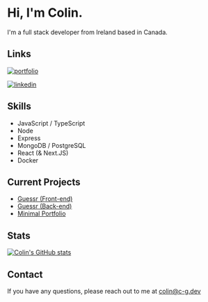 
# Hi, I'm Colin.
I'm a full stack developer from Ireland based in Canada.



##  Links
[![portfolio](https://img.shields.io/badge/my_portfolio-000?style=for-the-badge&logo=ko-fi&logoColor=white)](https://c-g.dev/)

[![linkedin](https://img.shields.io/badge/linkedin-0A66C2?style=for-the-badge&logo=linkedin&logoColor=white)](https://www.linkedin.com/in/colinguinaneca/)



## Skills
- JavaScript / TypeScript
- Node 
- Express
- MongoDB / PostgreSQL
- React (& Next.JS)
- Docker


## Current Projects

 - [Guessr (Front-end)]((https://github.com/colinguinane1/Guessr-Front-End))
 - [Guessr (Back-end)]((https://github.com/colinguinane1/Guessr-Back-End))
 - [Minimal Portfolio](https://c-g.dev)


## Stats

[![Colin's GitHub stats](https://github-readme-stats.vercel.app/api?username=colinguinane1)](https://github.com/colinguinane1/github-readme-stats)


## Contact

If you have any questions, please reach out to me at colin@c-g.dev

